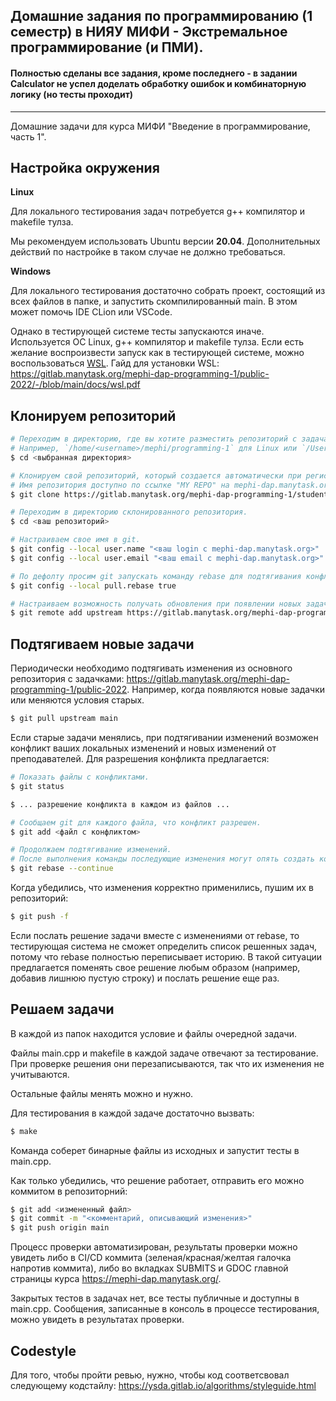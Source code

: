 ## Домашние задания по программированию (1 семестр) в НИЯУ МИФИ - Экстремальное программирование (и ПМИ).
#### Полностью сделаны все задания, кроме последнего - в задании Calculator не успел доделать обработку ошибок и комбинаторную логику (но тесты проходит)

____

Домашние задачи для курса МИФИ "Введение в программирование, часть 1".

## Настройка окружения

**Linux**

Для локального тестирования задач потребуется g++ компилятор и makefile тулза.

Мы рекомендуем использовать Ubuntu версии **20.04**. Дополнительных действий по настройке в таком случае не должно требоваться.

**Windows**

Для локального тестирования достаточно собрать проект, состоящий из всех файлов в папке, и запустить скомпилированный main. В этом может помочь IDE CLion или VSCode.

Однако в тестирующей системе тесты запускаются иначе. Используется ОС Linux, g++ компилятор и makefile тулза. Если есть желание воспроизвести запуск как в тестирующей системе, можно воспользоваться [WSL](https://www.jetbrains.com/help/clion/how-to-use-wsl-development-environment-in-clion.html). Гайд для установки WSL: https://gitlab.manytask.org/mephi-dap-programming-1/public-2022/-/blob/main/docs/wsl.pdf

## Клонируем репозиторий

```bash
# Переходим в директорию, где вы хотите разместить репозиторий с задачами.
# Например, `/home/<username>/mephi/programming-1` для Linux или `/Users/<username>/mephi/programming-1` для MacOS.
$ cd <выбранная директория>

# Клонируем свой репозиторий, который создается автоматически при регистрации на manytask.
# Имя репозитория доступно по ссылке "MY REPO" на mephi-dap.manytask.org.
$ git clone https://gitlab.manytask.org/mephi-dap-programming-1/students-2022/<ваш login с mephi-dap.manytask.org>.git

# Переходим в директорию склонированного репозитория.
$ cd <ваш репозиторий>

# Настраиваем свое имя в git.
$ git config --local user.name "<ваш login с mephi-dap.manytask.org>"
$ git config --local user.email "<ваш email с mephi-dap.manytask.org>"

# По дефолту просим git запускать команду rebase для подтягивания конфликтующих изменений.
$ git config --local pull.rebase true

# Настраиваем возможность получать обновления при появлении новых задач.
$ git remote add upstream https://gitlab.manytask.org/mephi-dap-programming-1/public-2022.git
```

## Подтягиваем новые задачи

Периодически необходимо подтягивать изменения из основного репозитория с задачками: https://gitlab.manytask.org/mephi-dap-programming-1/public-2022. Например, когда появляются новые задачки или меняются условия старых.

```bash
$ git pull upstream main
```

Если старые задачи менялись, при подтягивании изменений возможен конфликт ваших локальных изменений и новых изменений от преподавателей. Для разрешения конфликта предлагается:
```bash
# Показать файлы с конфликтами.
$ git status

$ ... разрешение конфликта в каждом из файлов ...

# Сообщаем git для каждого файла, что конфликт разрешен.
$ git add <файл с конфликтом>

# Продолжаем подтягивание изменений.
# После выполнения команды последующие изменения могут опять создать конфликт и процедуру разрешения конфликта придется повторить.
$ git rebase --continue
```

Когда убедились, что изменения корректно применились, пушим их в репозиторий:
```bash
$ git push -f
```

Если послать решение задачи вместе с изменениями от rebase, то тестирующая система не сможет определить список решенных задач, потому что rebase полностью переписывает историю. В такой ситуации предлагается поменять свое решение любым образом (например, добавив лишнюю пустую строку) и послать решение еще раз.

## Решаем задачи

В каждой из папок находится условие и файлы очередной задачи.

Файлы main.cpp и makefile в каждой задаче отвечают за тестирование. При проверке решения они перезаписываются, так что их изменения не учитываются.

Остальные файлы менять можно и нужно.

Для тестирования в каждой задаче достаточно вызвать:
```bash
$ make
```

Команда соберет бинарные файлы из исходных и запустит тесты в main.cpp.

Как только убедились, что решение работает, отправить его можно коммитом в репозиторний:
```bash
$ git add <измененный файл>
$ git commit -m "<комментарий, описывающий изменения>"
$ git push origin main
```

Процесс проверки автоматизирован, результаты проверки можно увидеть либо в CI/CD коммита (зеленая/красная/желтая галочка напротив коммита), либо во вкладках SUBMITS и GDOC главной страницы курса https://mephi-dap.manytask.org/.

Закрытых тестов в задачах нет, все тесты публичные и доступны в main.cpp. Сообщения, записанные в консоль в процессе тестирования, можно увидеть в результатах проверки.

## Codestyle
Для того, чтобы пройти ревью, нужно, чтобы код соответсвовал следующему кодстайлу: https://ysda.gitlab.io/algorithms/styleguide.html
